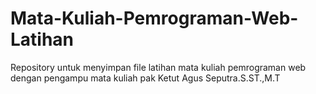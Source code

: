 # Mata-Kuliah-Pemrograman-Web-Latihan
Repository untuk menyimpan file latihan mata kuliah pemrograman web dengan pengampu mata kuliah pak Ketut Agus Seputra.S.ST.,M.T
